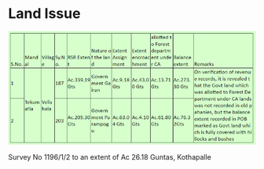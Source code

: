 # Land Issue

  

![](../files/a415e407-34b1-467e-a999-12169c73361b.png)

  

Survey No 1196/1/2 to an extent of Ac 26.18 Guntas, Kothapalle